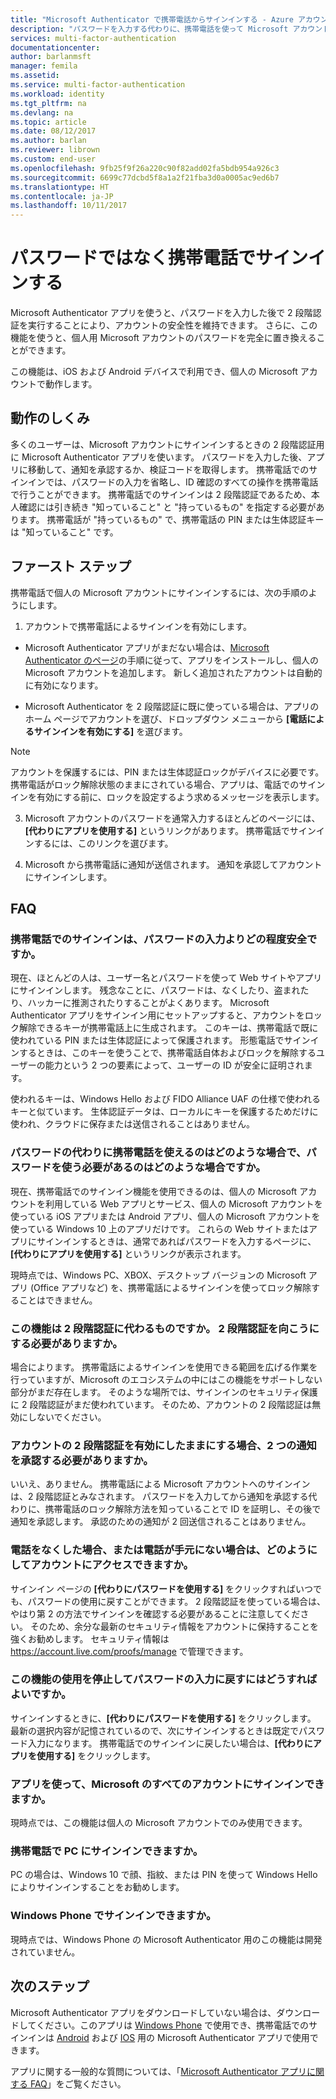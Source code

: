 ```yaml
---
title: "Microsoft Authenticator で携帯電話からサインインする - Azure アカウントと Microsoft アカウント | Microsoft Docs"
description: "パスワードを入力する代わりに、携帯電話を使って Microsoft アカウントにサインインします。 この記事では、この機能についてのよく寄せられる質問に回答します。"
services: multi-factor-authentication
documentationcenter: 
author: barlanmsft
manager: femila
ms.assetid: 
ms.service: multi-factor-authentication
ms.workload: identity
ms.tgt_pltfrm: na
ms.devlang: na
ms.topic: article
ms.date: 08/12/2017
ms.author: barlan
ms.reviewer: librown
ms.custom: end-user
ms.openlocfilehash: 9fb25f9f26a220c90f82add02fa5bdb954a926c3
ms.sourcegitcommit: 6699c77dcbd5f8a1a2f21fba3d0a0005ac9ed6b7
ms.translationtype: HT
ms.contentlocale: ja-JP
ms.lasthandoff: 10/11/2017
---
```

# <a name="sign-in-with-your-phone-not-your-password"></a>パスワードではなく携帯電話でサインインする

Microsoft Authenticator アプリを使うと、パスワードを入力した後で 2 段階認証を実行することにより、アカウントの安全性を維持できます。 さらに、この機能を使うと、個人用 Microsoft アカウントのパスワードを完全に置き換えることができます。

この機能は、iOS および Android デバイスで利用でき、個人の Microsoft アカウントで動作します。

## <a name="how-it-works"></a>動作のしくみ

多くのユーザーは、Microsoft アカウントにサインインするときの 2 段階認証用に Microsoft Authenticator アプリを使います。 パスワードを入力した後、アプリに移動して、通知を承認するか、検証コードを取得します。 携帯電話でのサインインでは、パスワードの入力を省略し、ID 確認のすべての操作を携帯電話で行うことができます。 携帯電話でのサインインは 2 段階認証であるため、本人確認には引き続き "知っていること" と "持っているもの" を指定する必要があります。 携帯電話が "持っているもの" で、携帯電話の PIN または生体認証キーは "知っていること" です。

## <a name="how-to-get-started"></a>ファースト ステップ

携帯電話で個人の Microsoft アカウントにサインインするには、次の手順のようにします。

1. アカウントで携帯電話によるサインインを有効にします。

  - Microsoft Authenticator アプリがまだない場合は、[Microsoft Authenticator のページ](microsoft-authenticator-app-how-to.md)の手順に従って、アプリをインストールし、個人の Microsoft アカウントを追加します。 新しく追加されたアカウントは自動的に有効になります。

  - Microsoft Authenticator を 2 段階認証に既に使っている場合は、アプリのホーム ページでアカウントを選び、ドロップダウン メニューから **[電話によるサインインを有効にする]** を選びます。

  >[!NOTE]
  >アカウントを保護するには、PIN または生体認証ロックがデバイスに必要です。 携帯電話がロック解除状態のままにされている場合、アプリは、電話でのサインインを有効にする前に、ロックを設定するよう求めるメッセージを表示します。

3. Microsoft アカウントのパスワードを通常入力するほとんどのページには、**[代わりにアプリを使用する]** というリンクがあります。 携帯電話でサインインするには、このリンクを選びます。

4. Microsoft から携帯電話に通知が送信されます。 通知を承認してアカウントにサインインします。   

## <a name="faq"></a>FAQ

### <a name="how-is-signing-in-with-my-phone-more-secure-than-typing-a-password"></a>携帯電話でのサインインは、パスワードの入力よりどの程度安全ですか。  

現在、ほとんどの人は、ユーザー名とパスワードを使って Web サイトやアプリにサインインします。  残念なことに、パスワードは、なくしたり、盗まれたり、ハッカーに推測されたりすることがよくあります。 Microsoft Authenticator アプリをサインイン用にセットアップすると、アカウントをロック解除できるキーが携帯電話上に生成されます。 このキーは、携帯電話で既に使われている PIN または生体認証によって保護されます。  形態電話でサインインするときは、このキーを使うことで、携帯電話自体およびロックを解除するユーザーの能力という 2 つの要素によって、ユーザーの ID が安全に証明されます。 

使われるキーは、Windows Hello および FIDO Alliance UAF の仕様で使われるキーと似ています。 生体認証データは、ローカルにキーを保護するためだけに使われ、クラウドに保存または送信されることはありません。 
 
### <a name="where-can-i-use-my-phone-to-replace-my-password-and-where-would-i-still-need-the-password"></a>パスワードの代わりに携帯電話を使えるのはどのような場合で、パスワードを使う必要があるのはどのような場合ですか。  

現在、携帯電話でのサインイン機能を使用できるのは、個人の Microsoft アカウントを利用している Web アプリとサービス、個人の Microsoft アカウントを使っている iOS アプリまたは Android アプリ、個人の Microsoft アカウントを使っている Windows 10 上のアプリだけです。 これらの Web サイトまたはアプリにサインインするときは、通常であればパスワードを入力するページに、**[代わりにアプリを使用する]** というリンクが表示されます。 

現時点では、Windows PC、XBOX、デスクトップ バージョンの Microsoft アプリ (Office アプリなど) を、携帯電話によるサインインを使ってロック解除することはできません。
 
### <a name="does-this-replace-two-step-verification-should-i-turn-it-off"></a>この機能は 2 段階認証に代わるものですか。 2 段階認証を向こうにする必要がありますか。   

場合によります。 携帯電話によるサインインを使用できる範囲を広げる作業を行っていますが、Microsoft のエコシステムの中にはこの機能をサポートしない部分がまだ存在します。 そのような場所では、サインインのセキュリティ保護に 2 段階認証がまだ使われています。 そのため、アカウントの 2 段階認証は無効にしないでください。
 
### <a name="okay-if-i-keep-two-step-verification-turned-on-for-my-account-do-i-have-to-approve-two-notifications"></a>アカウントの 2 段階認証を有効にしたままにする場合、2 つの通知を承認する必要がありますか。

いいえ、ありません。 携帯電話による Microsoft アカウントへのサインインは、2 段階認証とみなされます。 パスワードを入力してから通知を承認する代わりに、携帯電話のロック解除方法を知っていることで ID を証明し、その後で通知を承認します。 承認のための通知が 2 回送信されることはありません。

### <a name="what-if-i-lose-my-phone-or-dont-have-it-with-me-how-can-i-access-my-account"></a>電話をなくした場合、または電話が手元にない場合は、どのようにしてアカウントにアクセスできますか。  

サインイン ページの **[代わりにパスワードを使用する]** をクリックすればいつでも、パスワードの使用に戻すことができます。 2 段階認証を使っている場合は、やはり第 2 の方法でサインインを確認する必要があることに注意してください。 そのため、余分な最新のセキュリティ情報をアカウントに保持することを強くお勧めします。 セキュリティ情報は https://account.live.com/proofs/manage で管理できます。
 
### <a name="how-do-i-stop-using-this-feature-and-go-back-to-entering-my-password"></a>この機能の使用を停止してパスワードの入力に戻すにはどうすればよいですか。

サインインするときに、**[代わりにパスワードを使用する]** をクリックします。 最新の選択内容が記憶されているので、次にサインインするときは既定でパスワード入力になります。 携帯電話でのサインインに戻したい場合は、**[代わりにアプリを使用する]** をクリックします。 
 
### <a name="can-i-use-the-app-to-sign-in-to-all-my-accounts-with-microsoft"></a>アプリを使って、Microsoft のすべてのアカウントにサインインできますか。   
現時点では、この機能は個人の Microsoft アカウントでのみ使用できます。 
 
### <a name="can-i-sign-into-my-pc-with-my-phone"></a>携帯電話で PC にサインインできますか。  
PC の場合は、Windows 10 で顔、指紋、または PIN を使って Windows Hello によりサインインすることをお勧めします。   
 
### <a name="can-i-sign-in-with-my-windows-phone"></a>Windows Phone でサインインできますか。  
現時点では、Windows Phone の Microsoft Authenticator 用のこの機能は開発されていません。 

## <a name="next-steps"></a>次のステップ
Microsoft Authenticator アプリをダウンロードしていない場合は、ダウンロードしてください。このアプリは [Windows Phone](http://go.microsoft.com/fwlink/?Linkid=825071) で使用でき、携帯電話でのサインインは [Android](http://go.microsoft.com/fwlink/?Linkid=825072) および [IOS](http://go.microsoft.com/fwlink/?Linkid=825073) 用の Microsoft Authenticator アプリで使用できます。

アプリに関する一般的な質問については、「[Microsoft Authenticator アプリに関する FAQ](microsoft-authenticator-app-faq.md)」をご覧ください。
